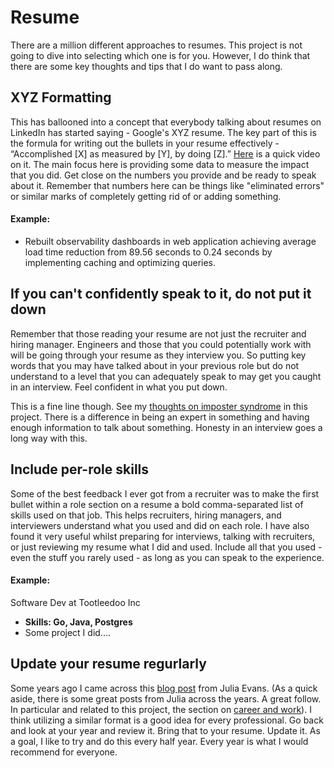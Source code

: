 # Resume
There are a million different approaches to resumes. This project is not going to dive into selecting which one is for you.
However, I do think that there are some key thoughts and tips that I do want to pass along.

## XYZ Formatting
This has ballooned into a concept that everybody talking about resumes on LinkedIn has started saying - Google's XYZ resume. The key
part of this is the formula for writing out the bullets in your resume effectively - “Accomplished [X] as measured by [Y], by doing [Z].”
[Here](https://www.google.com/about/careers/applications/videos/google-resume-tips-and-advice/) is a quick video on it. The main focus here
is providing some data to measure the impact that you did. Get close on the numbers you provide and be ready to speak about it. Remember that
numbers here can be things like "eliminated errors" or similar marks of completely getting rid of or adding something.

#### Example:
- Rebuilt observability dashboards in web application achieving average load time reduction from 89.56 seconds to 0.24
seconds by implementing caching and optimizing queries.

## If you can't confidently speak to it, do not put it down
Remember that those reading your resume are not just the recruiter and hiring manager. Engineers and those that you could potentially work
with will be going through your resume as they interview you. So putting key words that you may have talked about in your previous role but 
do not understand to a level that you can adequately speak to may get you caught in an interview. Feel confident in what you put down.

This is a fine line though. See my [thoughts on imposter syndrome](/job-searching/imposterSyndrome.md) in this project. There is a difference 
in being an expert in something and having enough information to talk about something. Honesty in an interview goes a long way with this.

## Include per-role skills
Some of the best feedback I ever got from a recruiter was to make the first bullet within a role section on a resume a bold comma-separated list
of skills used on that job. This helps recruiters, hiring managers, and interviewers understand what you used and did on each role. I have 
also found it very useful whilst preparing for interviews, talking with recruiters, or just reviewing my resume what I did and used. Include
all that you used - even the stuff you rarely used - as long as you can speak to the experience.

#### Example:
Software Dev at Tootleedoo Inc
- **Skills: Go, Java, Postgres**
- Some project I did....

## Update your resume regurlarly
Some years ago I came across this [blog post](https://jvns.ca/blog/2017/03/17/career-narrative/) from Julia Evans. (As a quick aside, there is some great
posts from Julia across the years. A great follow. In particular and related to this project, the section on [career and work](https://jvns.ca/#career---work)).
I think utilizing a similar format is a good idea for every professional. Go back and look at your year and review it. Bring that to your resume. Update it.
As a goal, I like to try and do this every half year. Every year is what I would recommend for everyone.